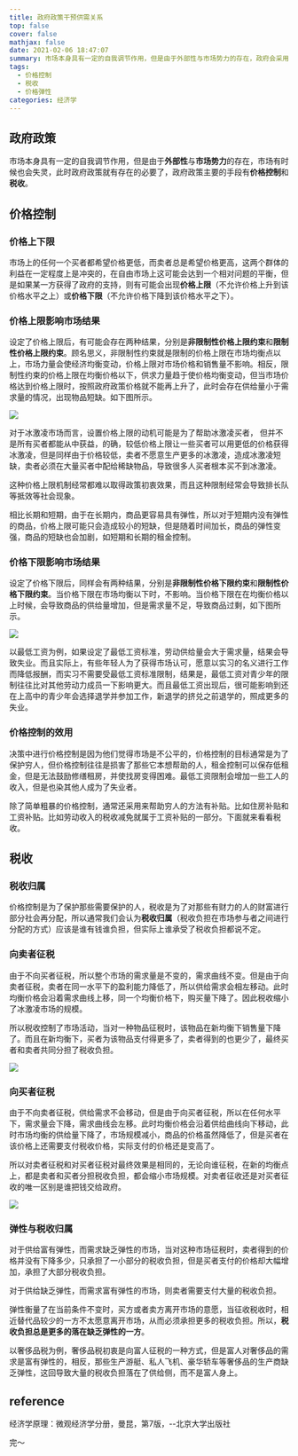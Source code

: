 ```yaml
---
title: 政府政策干预供需关系
top: false
cover: false
mathjax: false
date: 2021-02-06 18:47:07
summary: 市场本身具有一定的自我调节作用，但是由于外部性与市场势力的存在，政府会采用价格控制和税收来干预市场均衡。
tags:
  - 价格控制
  - 税收
  - 价格弹性
categories: 经济学
---
```


## 政府政策

市场本身具有一定的自我调节作用，但是由于**外部性**与**市场势力**的存在，市场有时候也会失灵，此时政府政策就有存在的必要了，政府政策主要的手段有**价格控制**和**税收**。

## 价格控制

### 价格上下限

市场上的任何一个买者都希望价格更低，而卖者总是希望价格更高，这两个群体的利益在一定程度上是冲突的，在自由市场上这可能会达到一个相对问题的平衡，但是如果某一方获得了政府的支持，则有可能会出现**价格上限**（不允许价格上升到该价格水平之上）或**价格下限**（不允许价格下降到该价格水平之下）。

### 价格上限影响市场结果

设定了价格上限后，有可能会存在两种结果，分别是**非限制性价格上限约束**和**限制性价格上限约束**。顾名思义，非限制性约束就是限制的价格上限在市场均衡点以上，市场力量会使经济均衡变动，价格上限对市场价格和销售量不影响。相反，限制性约束的价格上限在均衡价格以下，供求力量趋于使价格均衡变动，但当市场价格达到价格上限时，按照政府政策价格就不能再上升了，此时会存在供给量小于需求量的情况，出现物品短缺。如下图所示。

![](price_top_limit.png)

对于冰激凌市场而言，设置价格上限的动机可能是为了帮助冰激凌买者， 但并不是所有买者都能从中获益，的确，较低价格上限让一些买者可以用更低的价格获得冰激凌，但是同样由于价格较低，卖者不愿意生产更多的冰激凌，造成冰激凌短缺，卖者必须在大量买者中配给稀缺物品，导致很多人买者根本买不到冰激凌。

这种价格上限机制经常都难以取得政策初衷效果，而且这种限制经常会导致排长队等抵效等社会现象。

相比长期和短期，由于在长期内，商品更容易具有弹性，所以对于短期内没有弹性的商品，价格上限可能只会造成较小的短缺，但是随着时间加长，商品的弹性变强，商品的短缺也会加剧，如短期和长期的租金控制。

### 价格下限影响市场结果

设定了价格下限后，同样会有两种结果，分别是**非限制性价格下限约束**和**限制性价格下限约束**。当价格下限在市场均衡以下时，不影响。当价格下限在在均衡价格以上时候，会导致商品的供给量增加，但是需求量不足，导致商品过剩，如下图所示。

![](price_lower_limit.png)

以最低工资为例，如果设定了最低工资标准，劳动供给量会大于需求量，结果会导致失业。而且实际上，有些年轻人为了获得市场认可，愿意以实习的名义进行工作而降低报酬，而实习不需要受最低工资标准限制，结果是，最低工资对青少年的限制往往比对其他劳动力成员一下影响更大。而且最低工资出现后，很可能影响到还在上高中的青少年会选择退学并参加工作，新退学的挤兑之前退学的，照成更多的失业。

### 价格控制的效用

决策中进行价格控制是因为他们觉得市场是不公平的，价格控制的目标通常是为了保护穷人，但价格控制往往是损害了那些它本想帮助的人，租金控制可以保存低租金，但是无法鼓励修缮租房，并使找房变得困难。最低工资限制会增加一些工人的收入，但是也染其他人成为了失业者。

除了简单粗暴的价格控制，通常还采用来帮助穷人的方法有补贴。比如住房补贴和工资补贴。比如劳动收入的税收减免就属于工资补贴的一部分。下面就来看看税收。

## 税收

### 税收归属

价格控制是为了保护那些需要保护的人，税收是为了对那些有财力的人的财富进行部分社会再分配，所以通常我们会认为**税收归属**（税收负担在市场参与者之间进行分配的方式）应该是谁有钱谁负担，但实际上谁承受了税收负担都说不定。

### 向卖者征税

由于不向买者征税，所以整个市场的需求量是不变的，需求曲线不变。但是由于向卖者征税，卖者在同一水平下的盈利能力降低了，所以供给需求会相左移动。此时均衡价格会沿着需求曲线上移，同一个均衡价格下，购买量下降了。因此税收缩小了冰激凌市场的规模。

所以税收控制了市场活动，当对一种物品征税时，该物品在新均衡下销售量下降了。而且在新均衡下，买者为该物品支付得更多了，卖者得到的也更少了，最终买者和卖者共同分担了税收负担。

![](sale_tax_revenue.png)

### 向买者征税

由于不向卖者征税，供给需求不会移动，但是由于向买者征税，所以在任何水平下，需求量会下降，需求曲线会左移。此时均衡价格会沿着供给曲线向下移动，此时市场均衡的供给量下降了，市场规模减小，商品的价格虽然降低了，但是买者在该价格上还需要支付税收价格，实际支付的价格还是变高了。

所以对卖者征税和对买者征税对最终效果是相同的，无论向谁征税，在新的均衡点上，都是卖者和买者分担税收负担，都会缩小市场规模。对卖者征收还是对买者征收的唯一区别是谁把钱交给政府。

![](buy_tax_revenue.png)

### 弹性与税收归属

对于供给富有弹性，而需求缺乏弹性的市场，当对这种市场征税时，卖者得到的价格并没有下降多少，只承担了一小部分的税收负担，但是买者支付的价格却大幅增加，承担了大部分税收负担。

对于供给缺乏弹性，而需求富有弹性的市场，则卖者需要支付大量的税收负担。

弹性衡量了在当前条件不变时，买方或者卖方离开市场的意愿，当征收税收时，相近替代品较少的一方不太愿意离开市场，从而必须承担更多的税收负担。所以，**税收负担总是更多的落在缺乏弹性的一方**。

以奢侈品税为例，奢侈品税初衷是向富人征税的一种方式，但是富人对奢侈品的需求是富有弹性的，相反，那些生产游艇、私人飞机、豪华轿车等奢侈品的生产商缺乏弹性，这回导致大量的税收负担落在了供给侧，而不是富人身上。

## reference 

经济学原理：微观经济学分册，曼昆，第7版，--北京大学出版社

完～

